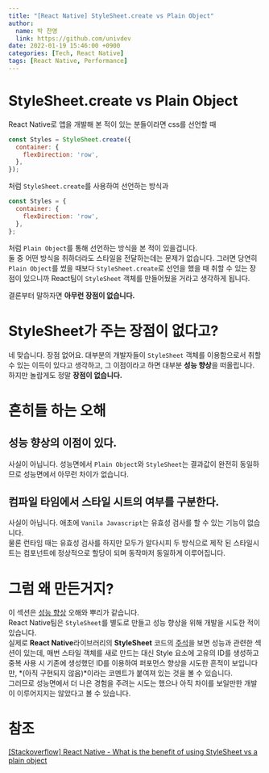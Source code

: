 ```yaml
---
title: "[React Native] StyleSheet.create vs Plain Object"
author:
  name: 박 찬영
  link: https://github.com/univdev
date: 2022-01-19 15:46:00 +0900
categories: [Tech, React Native]
tags: [React Native, Performance]
---
```

# StyleSheet.create vs Plain Object
React Native로 앱을 개발해 본 적이 있는 분들이라면 css를 선언할 때
```javascript
const Styles = StyleSheet.create({
  container: {
    flexDirection: 'row',
  },
});
```
처럼 ```StyleSheet.create```를 사용하여 선언하는 방식과
```javascript
const Styles = {
  container: {
    flexDirection: 'row',
  },
};
```
처럼 ```Plain Object```를 통해 선언하는 방식을 본 적이 있을겁니다.  
둘 중 어떤 방식을 취하더라도 스타일을 전달하는데는 문제가 없습니다. 그러면 당연히 ```Plain Object```를 썼을 때보다 ```StyleSheet.create```로 선언을 했을 때 취할 수 있는 장점이 있으니까 React팀이 ```StyleSheet``` 객체를 만들어뒀을 거라고 생각하게 됩니다.

결론부터 말하자면 **아무런 장점이 없습니다.**
# StyleSheet가 주는 장점이 없다고?
네 맞습니다. 장점 없어요. 대부분의 개발자들이 ```StyleSheet``` 객체를 이용함으로서 취할 수 있는 이득이 있다고 생각하고, 그 이점이라고 하면 대부분 **성능 향상**을 떠올립니다.  
하지만 놀랍게도 정말 **장점이 없습니다.**
# 흔히들 하는 오해
## 성능 향상의 이점이 있다.
사실이 아닙니다. 성능면에서 ```Plain Object```와 ```StyleSheet```는 결과값이 완전히 동일하므로 성능면에서 아무런 차이가 없습니다.
## 컴파일 타임에서 스타일 시트의 여부를 구분한다.
사실이 아닙니다. 애초에 ```Vanila Javascript```는 유효성 검사를 할 수 있는 기능이 없습니다.  
물론 런타임 때는 유효성 검사를 하지만 모두가 알다시피 두 방식으로 제작 된 스타일시트는 컴포넌트에 정상적으로 할당이 되며 동작마저 동일하게 이루어집니다.
# 그럼 왜 만든거지?
이 섹션은 [성능 향상](#성능-향상의-이점이-있다) 오해와 뿌리가 같습니다.  
React Native팀은 ```StyleSheet```를 별도로 만들고 성능 향상을 위해 개발을 시도한 적이 있습니다.  
실제로 **React Native**라이브러리의 **StyleSheet** 코드의 [주석][주석]을 보면 성능과 관련한 섹션이 있는데, 매번 스타일 객체를 새로 만드는 대신 Style 요소에 고유의 ID를 생성하고 중복 사용 시 기존에 생성했던 ID를 이용하여 퍼포먼스 향상을 시도한 흔적이 보입니다만, *(아직 구현되지 않음)*이라는 코멘트가 붙여져 있는 것을 볼 수 있습니다.  
그러므로 성능면에서 더 나은 경험을 주려는 시도는 했으나 아직 차이를 보일만한 개발이 이루어지지는 않았다고 볼 수 있습니다.
# 참조
[[Stackoverflow] React Native - What is the benefit of using StyleSheet vs a plain object][참조]

[주석]: https://github.com/facebook/react-native/blob/main/Libraries/StyleSheet/StyleSheet.js#L223
[참조]: https://stackoverflow.com/questions/38958888/react-native-what-is-the-benefit-of-using-stylesheet-vs-a-plain-object